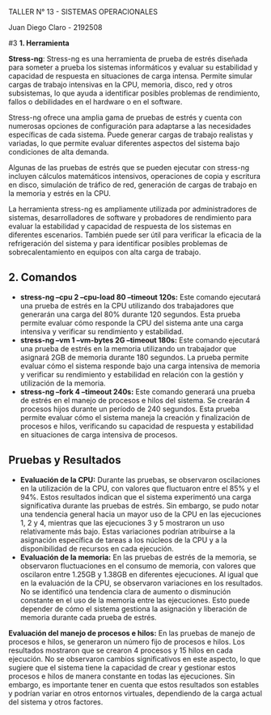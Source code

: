 ﻿TALLER N° 13 - SISTEMAS OPERACIONALES

Juan Diego Claro - 2192508

#3 **1. Herramienta**

**Stress-ng**: Stress-ng es una herramienta de prueba de estrés diseñada para someter a prueba los sistemas informáticos y evaluar su estabilidad y capacidad de respuesta en situaciones de carga intensa. Permite simular cargas de trabajo intensivas en la CPU, memoria, disco, red y otros subsistemas, lo que ayuda a identificar posibles problemas de rendimiento, fallos o debilidades en el hardware o en el software.

Stress-ng ofrece una amplia gama de pruebas de estrés y cuenta con numerosas opciones de configuración para adaptarse a las necesidades específicas de cada sistema. Puede generar cargas de trabajo realistas y variadas, lo que permite evaluar diferentes aspectos del sistema bajo condiciones de alta demanda.

Algunas de las pruebas de estrés que se pueden ejecutar con stress-ng incluyen cálculos matemáticos intensivos, operaciones de copia y escritura en disco, simulación de tráfico de red, generación de cargas de trabajo en la memoria y estrés en la CPU.

La herramienta stress-ng es ampliamente utilizada por administradores de sistemas, desarrolladores de software y probadores de rendimiento para evaluar la estabilidad y capacidad de respuesta de los sistemas en diferentes escenarios. También puede ser útil para verificar la eficacia de la refrigeración del sistema y para identificar posibles problemas de sobrecalentamiento en equipos con alta carga de trabajo.
## <a name="comandos"></a>**2. Comandos**
- **stress-ng –cpu 2 –cpu-load 80 –timeout 120s:** Este comando ejecutará una prueba de estrés en la CPU utilizando dos trabajadores que generarán una carga del 80% durante 120 segundos. Esta prueba permite evaluar cómo responde la CPU del sistema ante una carga intensiva y verificar su rendimiento y estabilidad.
- **stress-ng –vm 1 –vm-bytes 2G –timeout 180s:** Este comando ejecutará una prueba de estrés en la memoria utilizando un trabajador que asignará 2GB de memoria durante 180 segundos. La prueba permite evaluar cómo el sistema responde bajo una carga intensiva de memoria y verificar su rendimiento y estabilidad en relación con la gestión y utilización de la memoria.
- **stress-ng –fork 4 –timeout 240s:** Este comando generará una prueba de estrés en el manejo de procesos e hilos del sistema. Se crearán 4 procesos hijos durante un período de 240 segundos. Esta prueba permite evaluar cómo el sistema maneja la creación y finalización de procesos e hilos, verificando su capacidad de respuesta y estabilidad en situaciones de carga intensiva de procesos.
## <a name="pruebas-y-resultados"></a>**Pruebas y Resultados**
- **Evaluación de la CPU:** Durante las pruebas, se observaron oscilaciones en la utilización de la CPU, con valores que fluctuaron entre el 85% y el 94%. Estos resultados indican que el sistema experimentó una carga significativa durante las pruebas de estrés. Sin embargo, se pudo notar una tendencia general hacia un mayor uso de la CPU en las ejecuciones 1, 2 y 4, mientras que las ejecuciones 3 y 5 mostraron un uso relativamente más bajo. Estas variaciones podrían atribuirse a la asignación específica de tareas a los núcleos de la CPU y a la disponibilidad de recursos en cada ejecución.
- **Evaluación de la memoria:** En las pruebas de estrés de la memoria, se observaron fluctuaciones en el consumo de memoria, con valores que oscilaron entre 1.25GB y 1.38GB en diferentes ejecuciones. Al igual que en la evaluación de la CPU, se observaron variaciones en los resultados. No se identificó una tendencia clara de aumento o disminución constante en el uso de la memoria entre las ejecuciones. Esto puede depender de cómo el sistema gestiona la asignación y liberación de memoria durante cada prueba de estrés.

**Evaluación del manejo de procesos e hilos:** En las pruebas de manejo de procesos e hilos, se generaron un número fijo de procesos e hilos. Los resultados mostraron que se crearon 4 procesos y 15 hilos en cada ejecución. No se observaron cambios significativos en este aspecto, lo que sugiere que el sistema tiene la capacidad de crear y gestionar estos procesos e hilos de manera constante en todas las ejecuciones. Sin embargo, es importante tener en cuenta que estos resultados son estables y podrían variar en otros entornos virtuales, dependiendo de la carga actual del sistema y otros factores.
